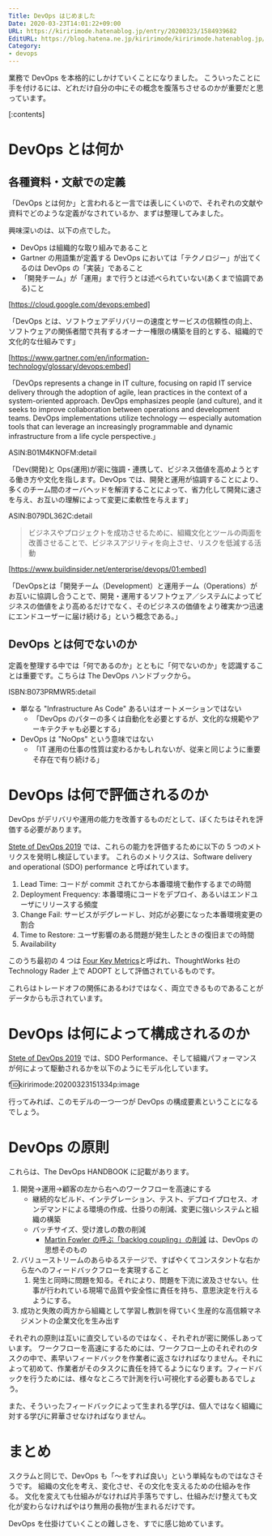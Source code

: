 ```yaml
---
Title: DevOps はじめました
Date: 2020-03-23T14:01:22+09:00
URL: https://kiririmode.hatenablog.jp/entry/20200323/1584939682
EditURL: https://blog.hatena.ne.jp/kiririmode/kiririmode.hatenablog.jp/atom/entry/26006613539347906
Category:
- devops
---
```


業務で DevOps を本格的にしかけていくことになりました。
こういったことに手を付けるには、どれだけ自分の中にその概念を腹落ちさせるのかが重要だと思っています。

[:contents]

# DevOps とは何か

## 各種資料・文献での定義

「DevOps とは何か」と言われると一言では表しにくいので、それぞれの文献や資料でどのような定義がなされているか、まずは整理してみました。

興味深いのは、以下の点でした。

- DevOps は組織的な取り組みであること
- Gartner の用語集が定義する DevOps においては「テクノロジー」が出てくるのは DevOps の「実装」であること
- 「開発チーム」が「運用」まで行うとは述べられていない(あくまで協調である)こと

<!-- textlint-disable -->

[https://cloud.google.com/devops:embed]

「DevOps とは、ソフトウェアデリバリーの速度とサービスの信頼性の向上、ソフトウェアの関係者間で共有するオーナー権限の構築を目的とする、組織的で文化的な仕組みです」

[https://www.gartner.com/en/information-technology/glossary/devops:embed]

「DevOps represents a change in IT culture, focusing on rapid IT service delivery through the adoption of agile, lean practices in the context of a system-oriented approach. DevOps emphasizes people (and culture), and it seeks to improve collaboration between operations and development teams. DevOps implementations utilize technology — especially automation tools that can leverage an increasingly programmable and dynamic infrastructure from a life cycle perspective.」

ASIN:B01M4KNOFM:detail

「Dev(開発)と Ops(運用)が密に強調・連携して、ビジネス価値を高めようとする働き方や文化を指します。DevOps では、開発と運用が協調することにより、多くのチーム間のオーバヘッドを解消することによって、省力化して開発に速さを与え、お互いの理解によって変更に柔軟性を与えます」

ASIN:B079DL362C:detail

> ビジネスやプロジェクトを成功させるために、組織文化とツールの両面を改善させることで、ビジネスアジリティを向上させ、リスクを低減する活動

[https://www.buildinsider.net/enterprise/devops/01:embed]

「DevOpsとは「開発チーム（Development）と運用チーム（Operations）がお互いに協調し合うことで、開発・運用するソフトウェア／システムによってビジネスの価値をより高めるだけでなく、そのビジネスの価値をより確実かつ迅速にエンドユーザーに届け続ける」という概念である。」

## DevOps とは何でないのか

定義を整理する中では「何であるのか」とともに「何でないのか」を認識することは重要です。こちらは The DevOps ハンドブックから。

ISBN:B073PRMWR5:detail

- 単なる "Infrastructure As Code" あるいはオートメーションではない
  - 「DevOps のパターの多くは自動化を必要とするが、文化的な規範やアーキテクチャも必要とする」
- DevOps は "NoOps" という意味ではない
  - 「IT 運用の仕事の性質は変わるかもしれないが、従来と同じように重要そ存在で有り続ける」

<!-- textlint-enable -->

# DevOps は何で評価されるのか

DevOps がデリバリや運用の能力を改善するものだとして、ぼくたちはそれを評価する必要があります。

[Stete of DevOps 2019](https://cloud.google.com/devops/state-of-devops/) では、これらの能力を評価するために以下の 5 つのメトリクスを発明し検証しています。
これらのメトリクスは、Software delivery and operational (SDO) performance と呼ばれています。

1. Lead Time: コードが commit されてから本番環境で動作するまでの時間
2. Deployment Frequency: 本番環境にコードをデプロイ、あるいはエンドユーザにリリースする頻度
3. Change Fail: サービスがデグレードし、対応が必要になった本番環境変更の割合
4. Time to Restore: ユーザ影響のある問題が発生したときの復旧までの時間
5. Availability

このうち最初の 4 つは [Four Key Metrics](https://www.thoughtworks.com/radar/techniques/four-key-metrics)と呼ばれ、ThoughtWorks 社の Technology Rader 上で ADOPT として評価されているものです。

これらはトレードオフの関係にあるわけではなく、両立できるものであることがデータからも示されています。

# DevOps は何によって構成されるのか

[Stete of DevOps 2019](https://cloud.google.com/devops/state-of-devops/) では、SDO Performance、そして組織パフォーマンスが何によって駆動されるかを以下のようにモデル化しています。

f:id:kiririmode:20200323151334p:image

行ってみれば、このモデルの一つ一つが DevOps の構成要素ということになるでしょう。

# DevOps の原則

これらは、The DevOps HANDBOOK に記載があります。

1. 開発→運用→顧客の左から右へのワークフローを高速にする
   - 継続的なビルド、インテグレーション、テスト、デプロイプロセス、オンデマンドによる環境の作成、仕掛りの削減、変更に強いシステムと組織の構築
   - バッチサイズ、受け渡しの数の削減
     - [Martin Fowler の呼ぶ「backlog coupling」の削減](https://martinfowler.com/articles/talk-about-platforms.html) は、DevOps の思想そのもの
2. バリューストリームのあらゆるステージで、すばやくてコンスタントな右から左へのフィードバックフローを実現すること
   1. 発生と同時に問題を知る。それにより、問題を下流に波及させない。仕事が行われている現場で品質や安全性に責任を持ち、意思決定を行えるようにする。
3. 成功と失敗の両方から組織として学習し教訓を得ていく生産的な高信頼マネジメントの企業文化を生み出す

それぞれの原則は互いに直交しているのではなく、それぞれが密に関係しあっています。
ワークフローを高速にするためには、ワークフロー上のそれぞれのタスクの中で、素早いフィードバックを作業者に返さなければなりません。それによって初めて、作業者がそのタスクに責任を持てるようになります。フィードバックを行うためには、様々なところで計測を行い可視化する必要もあるでしょう。

また、そういったフィードバックによって生まれる学びは、個人ではなく組織に対する学びに昇華させなければなりません。

# まとめ

スクラムと同じで、DevOps も「〜をすれば良い」という単純なものではなさそうです。
組織の文化を考え、変化させ、その文化を支えるための仕組みを作る。
文化を変えても仕組みがなければ片手落ちですし、仕組みだけ整えても文化が変わらなければやはり無用の長物が生まれるだけです。

DevOps を仕掛けていくことの難しさを、すでに感じ始めています。
